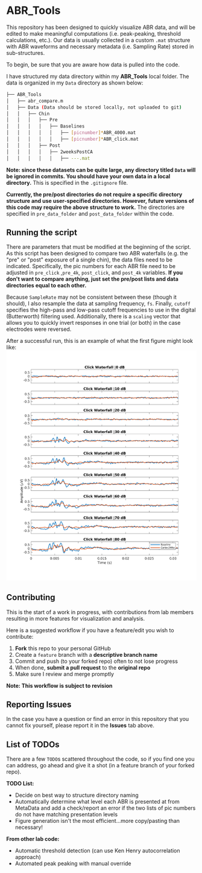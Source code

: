 # ABR_Tools

This repository has been designed to quickly visualize ABR data, and will be edited to make meaningful computations (i.e. peak-peaking, threshold calculations, etc.). Our data is usually collected in a custom ```.mat``` structure with ABR waveforms and necessary metadata (i.e. Sampling Rate) stored in sub-structures.

To begin, be sure that you are aware how data is pulled into the code. 

I have structured my data directory within my **ABR_Tools** local folder. The data is organized in my ``Data`` directory as shown below:

```bash
├── ABR_Tools
│   ├── abr_compare.m
│   ├── Data (Data should be stored locally, not uploaded to git)
│   │   ├── Chin
│   │   │	├── Pre
│   │   │	│	├── Baselines
│   │   │	│	│	├── [picnumber]*ABR_4000.mat
│   │   │	│	│	├── [picnumber]*ABR_click.mat
│   │   │	├── Post
│   │   │	│	├── 2weeksPostCA
│   │   │	│	│	├── ---.mat
```

**Note: since these datasets can be quite large, any directory titled  ``Data`` will be ignored in commits. You should have your own data in a local directory.** This is specified in the ``.gitignore`` file.

**Currently, the pre/post directories do not require a specific directory structure and use user-specified directories. However, future versions of this code may require the above structure to work.** The directories are specified in ``pre_data_folder`` and ``post_data_folder`` within the code.

 

## Running the script ## 

There are parameters that must be modified at the beginning of the script. As this script has been designed to compare two ABR waterfalls (e.g. the "pre" or "post" exposure of a single chin), the data files need to be indicated. Specifically, the pic numbers for each ABR file need to be adjusted in ``pre_click`` ,``pre_4k``, ``post_click``, and ``post_4k`` variables. **If you don't want to compare anything, just set the pre/post lists and data directories equal to each other.**

Because ``SampleRate`` may not be consistent between these (though it should), I also resample the data at sampling frequency, ``fs``. Finally, ``cutoff`` specifies the high-pass and low-pass cutoff frequencies to use in the digital (Butterworth) filtering used. Additionally, there is a ``scaling`` vector that allows you to quickly invert responses in one trial (or both) in the case electrodes were reversed.

After a successful run, this is an example of what the first figure might look like: ![figure1](Sample_Figures/click_comparison.png)

## Contributing ## 

This is the start of a work in progress, with contributions from lab members resulting in more features for visualization and analysis. 

Here is a suggested workflow if you have a feature/edit you wish to contribute:

1. **Fork** this repo to your personal GitHub
2. Create a ``feature`` branch with a **descriptive branch name**
3. Commit and push (to your forked repo) often to not lose progress
4. When done, **submit a pull request** to the **original repo**
5. Make sure I review and merge promptly

**Note: This workflow is subject to revision** 



## Reporting Issues ## 

In the case you have a question or find an error in this repository that you cannot fix yourself, please report it in the **Issues** tab above. 



## List of TODOs ##

There are a few ``TODO``s scattered throughout the code, so if you find one you can address, go ahead and give it a shot (in a feature branch of your forked repo). 

**TODO List:**

- Decide on best way to structure directory naming
- Automatically determine what level each ABR is presented at from MetaData and add a check/report an error if the two lists of pic numbers do not have matching presentation levels
- Figure generation isn't the most efficient...more copy/pasting than necessary! 

**From other lab code:**

- Automatic threshold detection (can use Ken Henry autocorrelation approach)
- Automated peak peaking with manual override
